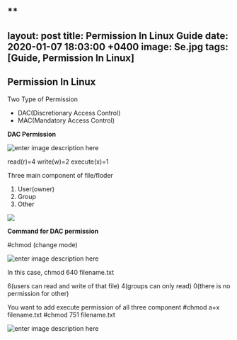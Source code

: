 ﻿
**
---
layout: post
title:  Permission In Linux  Guide
date:   2020-01-07 18:03:00 +0400
image:  Se.jpg
tags:   [Guide, Permission In Linux]
---

## Permission In Linux


Two Type of Permission

 - DAC(Discretionary Access Control)
 - MAC(Mandatory Access Control)

**DAC  Permission**

![enter image description here](https://drive.google.com/drive/u/0/my-drive)

read(r)=4
write(w)=2
execute(x)=1

Three main component of file/floder

 1. User(owner)
 2. Group
 3. Other

![]({{site.baseurl}}/img/Selinux.jpg)
 
**Command for DAC permission** 

#chmod (change mode)

![enter image description here](https://drive.google.com/drive/u/0/my-drive)

In this case,
chmod  640 filename.txt

6(users can read and write of that file)
4(groups can only read)
0(there is no permission for other)

You want to add execute permission of all three component
#chmod  a+x filename.txt
#chmod 751 filename.txt

![enter image description here](https://drive.google.com/drive/u/0/my-drive)



